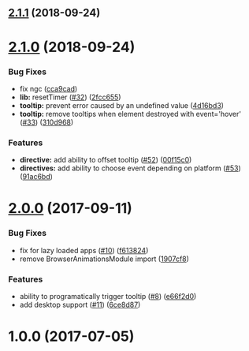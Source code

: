 <a name="2.1.1"></a>
## [2.1.1](https://github.com/zyra/ionic-tooltips/compare/v2.1.0...v2.1.1) (2018-09-24)



<a name="2.1.0"></a>
# [2.1.0](https://github.com/zyra/ionic-tooltips/compare/v2.0.0...v2.1.0) (2018-09-24)


### Bug Fixes

* fix ngc ([cca9cad](https://github.com/zyra/ionic-tooltips/commit/cca9cad))
* **lib:** resetTimer ([#32](https://github.com/zyra/ionic-tooltips/issues/32)) ([2fcc655](https://github.com/zyra/ionic-tooltips/commit/2fcc655))
* **tooltip:** prevent error caused by an undefined value ([4d16bd3](https://github.com/zyra/ionic-tooltips/commit/4d16bd3))
* **tooltip:** remove tooltips when element destroyed with event='hover' ([#33](https://github.com/zyra/ionic-tooltips/issues/33)) ([310d968](https://github.com/zyra/ionic-tooltips/commit/310d968))


### Features

* **directive:** add ability to offset tooltip ([#52](https://github.com/zyra/ionic-tooltips/issues/52)) ([00f15c0](https://github.com/zyra/ionic-tooltips/commit/00f15c0))
* **directives:** add ability to choose event depending on platform ([#53](https://github.com/zyra/ionic-tooltips/issues/53)) ([91ac6bd](https://github.com/zyra/ionic-tooltips/commit/91ac6bd))



<a name="2.0.0"></a>
# [2.0.0](https://github.com/zyra/ionic-tooltips/compare/v1.0.0...v2.0.0) (2017-09-11)


### Bug Fixes

* fix for lazy loaded apps ([#10](https://github.com/zyra/ionic-tooltips/issues/10)) ([f613824](https://github.com/zyra/ionic-tooltips/commit/f613824))
* remove BrowserAnimationsModule import ([1907cf8](https://github.com/zyra/ionic-tooltips/commit/1907cf8))


### Features

* ability to programatically trigger tooltip ([#8](https://github.com/zyra/ionic-tooltips/issues/8)) ([e66f2d0](https://github.com/zyra/ionic-tooltips/commit/e66f2d0))
* add desktop support ([#11](https://github.com/zyra/ionic-tooltips/issues/11)) ([6ce8d87](https://github.com/zyra/ionic-tooltips/commit/6ce8d87))



<a name="1.0.0"></a>
# 1.0.0 (2017-07-05)



